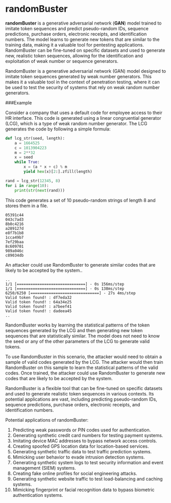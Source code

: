# randomBuster
**randomBuster** is a generative adversarial network (**GAN**) model trained to imitate token sequences and predict pseudo-random IDs, sequence predictions, purchase orders, electronic receipts, and identification numbers. The model learns to generate new tokens that are similar to the training data, making it a valuable tool for pentesting applications. RandomBuster can be fine-tuned on specific datasets and used to generate new, realistic token sequences, allowing for the identification and exploitation of weak number or sequence generators.


RandomBuster is a generative adversarial network (GAN) model designed to imitate token sequences generated by weak number generators. This makes it a valuable tool in the context of penetration testing, where it can be used to test the security of systems that rely on weak random number generators.

###Example

Consider a company that uses a default code for employee access to their HR interface. This code is generated using a linear congruential generator (LCG), which is a type of weak random number generator. The LCG generates the code by following a simple formula:

```python
def lcg_str(seed, length):
    a = 1664525
    c = 1013904223
    m = 2**32
    x = seed
    while True:
        x = (a * x + c) % m
        yield hex(x)[2:].zfill(length)

rand = lcg_str(12345, 8)
for i in range(10):
    print(str(next(rand)))
```

This code generates a set of 10 pseudo-random strings of length 8 and stores them in a file. 

```
05391c44
043c7ad3
8b0c4216
a289127d
e8f7b1b8
1cca49b7
7ef29baa
8c609701
989a046c
c89034db
```

An attacker could use RandomBuster to generate similar codes that are likely to be accepted by the system..

```
..
1/1 [==============================] - 0s 156ms/step
1/1 [==============================] - 0s 138ms/step
6250/6250 [==============================] - 27s 4ms/step
Valid token found! : df7eda32
Valid token found! : 64a34e25
Valid token found! : a7beef41
Valid token found! : dadeea45
..
```

RandomBuster works by learning the statistical patterns of the token sequences generated by the LCG and then generating new token sequences that are statistically similar. The model does not need to know the seed or any of the other parameters of the LCG to generate valid tokens.

To use RandomBuster in this scenario, the attacker would need to obtain a sample of valid codes generated by the LCG. The attacker would then train RandomBuster on this sample to learn the statistical patterns of the valid codes. Once trained, the attacker could use RandomBuster to generate new codes that are likely to be accepted by the system.

RandomBuster is a flexible tool that can be fine-tuned on specific datasets and used to generate realistic token sequences in various contexts. Its potential applications are vast, including predicting pseudo-random IDs, sequence predictions, purchase orders, electronic receipts, and identification numbers.


Potential applications of randomBuster:

1. Predicting weak passwords or PIN codes used for authentication.
2. Generating synthetic credit card numbers for testing payment systems.
3. Imitating device MAC addresses to bypass network access controls.
4. Creating spoofed GPS location data for location-based services.
5. Generating synthetic traffic data to test traffic prediction systems.
6. Mimicking user behavior to evade intrusion detection systems.
7. Generating synthetic system logs to test security information and event management (SIEM) systems.
8. Creating fake online profiles for social engineering attacks.
9. Generating synthetic website traffic to test load-balancing and caching systems.
10. Mimicking fingerprint or facial recognition data to bypass biometric authentication systems.
